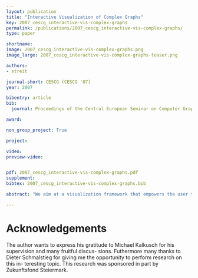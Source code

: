 ```yaml
---
layout: publication
title: "Interactive Visualization of Complex Graphs"
key: 2007_cescg_interactive-vis-complex-graphs
permalink: /publications/2007_cescg_interactive-vis-complex-graphs/
type: paper

shortname:
image: 2007_cescg_interactive-vis-complex-graphs.png
image_large: 2007_cescg_interactive-vis-complex-graphs-teaser.png

authors:
- streit

journal-short: CESCG (CESCG '07)
year: 2007

bibentry: article
bib:
  journal: Proceedings of the Central European Seminar on Computer Graphics (CESCG '07)

award: 

non_group_project: True

project:

video:
preview-video:


pdf: 2007_cescg_interactive-vis-complex-graphs.pdf
supplement:
bibtex: 2007_cescg_interactive-vis-complex-graphs.bib

abstract: "We aim at a visualization framework that empowers the user to reveal information that is not obvious just by look- ing at the graph. The keys to reach that goal are interactive graphs in combination with well established visualization methods. Techniques such as multiple views, linking & brushing, and focus + context are already implemented in the system. Furthermore the application is designed for fast and modular integration of alternative and/or new vi- sualization concepts."

---
```


# Acknowledgements
The author wants to express his gratitude to Michael Kalkusch for his supervision and many fruitful discus- sions. Futhermore many thanks to Dieter Schmalstieg for giving me the opportunity to perform research on this in- teresting topic. This research was sponsored in part by Zukunftsfond Steiermark.
